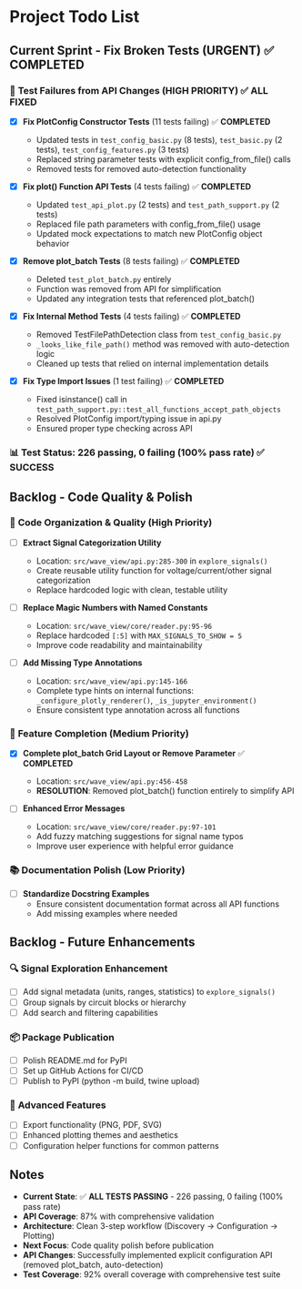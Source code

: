 # Project Todo List

## Current Sprint - Fix Broken Tests (URGENT) ✅ **COMPLETED**

### 🚨 **Test Failures from API Changes** (HIGH PRIORITY) ✅ **ALL FIXED**
- [X] **Fix PlotConfig Constructor Tests** (11 tests failing) ✅ **COMPLETED**
  - Updated tests in `test_config_basic.py` (8 tests), `test_basic.py` (2 tests), `test_config_features.py` (3 tests)
  - Replaced string parameter tests with explicit config_from_file() calls
  - Removed tests for removed auto-detection functionality

- [X] **Fix plot() Function API Tests** (4 tests failing) ✅ **COMPLETED**
  - Updated `test_api_plot.py` (2 tests) and `test_path_support.py` (2 tests)
  - Replaced file path parameters with config_from_file() usage
  - Updated mock expectations to match new PlotConfig object behavior

- [X] **Remove plot_batch Tests** (8 tests failing) ✅ **COMPLETED**
  - Deleted `test_plot_batch.py` entirely
  - Function was removed from API for simplification
  - Updated any integration tests that referenced plot_batch()

- [X] **Fix Internal Method Tests** (4 tests failing) ✅ **COMPLETED**
  - Removed TestFilePathDetection class from `test_config_basic.py`
  - `_looks_like_file_path()` method was removed with auto-detection logic
  - Cleaned up tests that relied on internal implementation details

- [X] **Fix Type Import Issues** (1 test failing) ✅ **COMPLETED**
  - Fixed isinstance() call in `test_path_support.py::test_all_functions_accept_path_objects`
  - Resolved PlotConfig import/typing issue in api.py
  - Ensured proper type checking across API

### 📊 **Test Status**: 226 passing, 0 failing (100% pass rate) ✅ **SUCCESS**

## Backlog - Code Quality & Polish

### 🔧 **Code Organization & Quality** (High Priority)
- [ ] **Extract Signal Categorization Utility** 
  - Location: `src/wave_view/api.py:285-300` in `explore_signals()`
  - Create reusable utility function for voltage/current/other signal categorization
  - Replace hardcoded logic with clean, testable utility

- [ ] **Replace Magic Numbers with Named Constants**
  - Location: `src/wave_view/core/reader.py:95-96` 
  - Replace hardcoded `[:5]` with `MAX_SIGNALS_TO_SHOW = 5`
  - Improve code readability and maintainability

- [ ] **Add Missing Type Annotations**
  - Location: `src/wave_view/api.py:145-166`
  - Complete type hints on internal functions: `_configure_plotly_renderer()`, `_is_jupyter_environment()`
  - Ensure consistent type annotation across all functions

### 🚀 **Feature Completion** (Medium Priority)
- [X] **Complete plot_batch Grid Layout or Remove Parameter** ✅ **COMPLETED**
  - Location: `src/wave_view/api.py:456-458`
  - **RESOLUTION**: Removed plot_batch() function entirely to simplify API

- [ ] **Enhanced Error Messages**
  - Location: `src/wave_view/core/reader.py:97-101`
  - Add fuzzy matching suggestions for signal name typos
  - Improve user experience with helpful error guidance

### 📚 **Documentation Polish** (Low Priority)
- [ ] **Standardize Docstring Examples**
  - Ensure consistent documentation format across all API functions
  - Add missing examples where needed

## Backlog - Future Enhancements

### 🔍 **Signal Exploration Enhancement**
- [ ] Add signal metadata (units, ranges, statistics) to `explore_signals()`
- [ ] Group signals by circuit blocks or hierarchy
- [ ] Add search and filtering capabilities

### 📦 **Package Publication**
- [ ] Polish README.md for PyPI
- [ ] Set up GitHub Actions for CI/CD
- [ ] Publish to PyPI (python -m build, twine upload)

### 🎨 **Advanced Features**
- [ ] Export functionality (PNG, PDF, SVG)
- [ ] Enhanced plotting themes and aesthetics
- [ ] Configuration helper functions for common patterns

## Notes
- **Current State**: ✅ **ALL TESTS PASSING** - 226 passing, 0 failing (100% pass rate)
- **API Coverage**: 87% with comprehensive validation
- **Architecture**: Clean 3-step workflow (Discovery → Configuration → Plotting)
- **Next Focus**: Code quality polish before publication
- **API Changes**: Successfully implemented explicit configuration API (removed plot_batch, auto-detection) 
- **Test Coverage**: 92% overall coverage with comprehensive test suite 